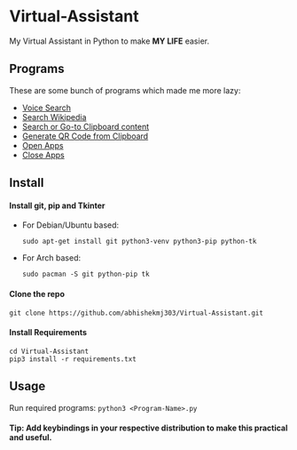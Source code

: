 # Virtual-Assistant
My Virtual Assistant in Python to make **MY LIFE** easier.

## Programs
These are some bunch of programs which made me more lazy:
-  [Voice Search](speach_search.py)
-  [Search Wikipedia](wiki.py)
-  [Search or Go-to Clipboard content](clipboard_search.py)
-  [Generate QR Code from Clipboard](qr_generate.py)
-  [Open Apps](open_apps.py)
-  [Close Apps](close_apps.py)

## Install
#### Install git, pip and Tkinter
- For Debian/Ubuntu based:
  ~~~~
  sudo apt-get install git python3-venv python3-pip python-tk
  ~~~~
- For Arch based:
  ~~~~
  sudo pacman -S git python-pip tk
  ~~~~
#### Clone the repo
~~~~
git clone https://github.com/abhishekmj303/Virtual-Assistant.git
~~~~

#### Install Requirements
~~~~
cd Virtual-Assistant
pip3 install -r requirements.txt
~~~~


## Usage
Run required programs: `python3 <Program-Name>.py`

#### Tip: Add keybindings in your respective distribution to make this practical and useful.
